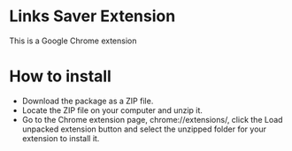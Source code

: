 # Links Saver Extension
This is a Google Chrome extension

# How to install
- Download the package as a ZIP file.
- Locate the ZIP file on your computer and unzip it.
- Go to the Chrome extension page, chrome://extensions/, click the Load unpacked extension button and select the unzipped folder for your extension to install it.
